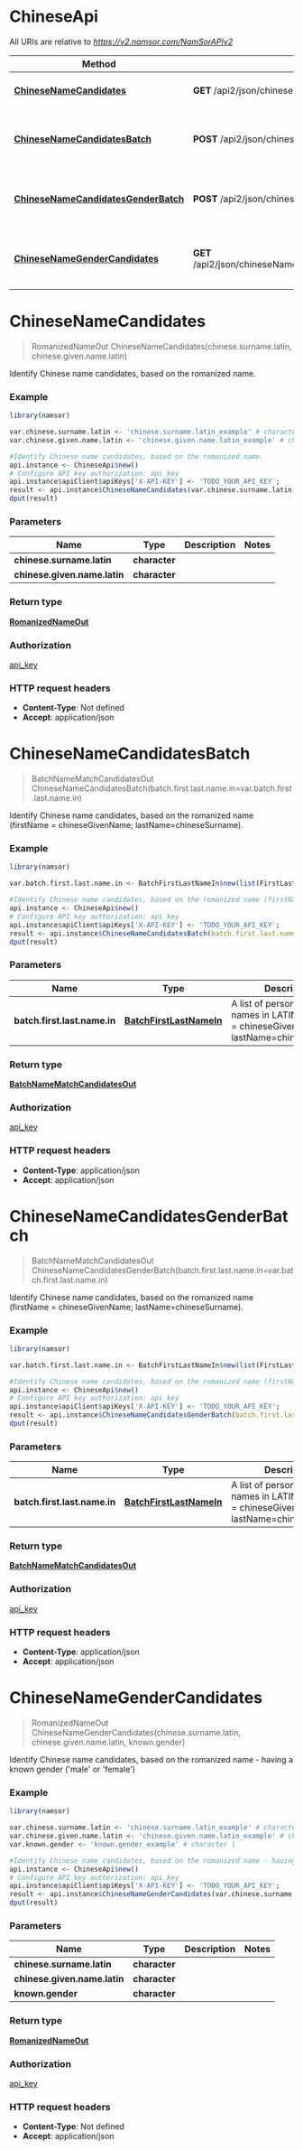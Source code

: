 # ChineseApi

All URIs are relative to *https://v2.namsor.com/NamSorAPIv2*

Method | HTTP request | Description
------------- | ------------- | -------------
[**ChineseNameCandidates**](ChineseApi.md#ChineseNameCandidates) | **GET** /api2/json/chineseNameCandidates/{chineseSurnameLatin}/{chineseGivenNameLatin} | Identify Chinese name candidates, based on the romanized name.
[**ChineseNameCandidatesBatch**](ChineseApi.md#ChineseNameCandidatesBatch) | **POST** /api2/json/chineseNameCandidatesBatch | Identify Chinese name candidates, based on the romanized name (firstName &#x3D; chineseGivenName; lastName&#x3D;chineseSurname).
[**ChineseNameCandidatesGenderBatch**](ChineseApi.md#ChineseNameCandidatesGenderBatch) | **POST** /api2/json/chineseNameCandidatesGenderBatch | Identify Chinese name candidates, based on the romanized name (firstName &#x3D; chineseGivenName; lastName&#x3D;chineseSurname).
[**ChineseNameGenderCandidates**](ChineseApi.md#ChineseNameGenderCandidates) | **GET** /api2/json/chineseNameGenderCandidates/{chineseSurnameLatin}/{chineseGivenNameLatin}/{knownGender} | Identify Chinese name candidates, based on the romanized name - having a known gender (&#39;male&#39; or &#39;female&#39;)


# **ChineseNameCandidates**
> RomanizedNameOut ChineseNameCandidates(chinese.surname.latin, chinese.given.name.latin)

Identify Chinese name candidates, based on the romanized name.

### Example
```R
library(namsor)

var.chinese.surname.latin <- 'chinese.surname.latin_example' # character | 
var.chinese.given.name.latin <- 'chinese.given.name.latin_example' # character | 

#Identify Chinese name candidates, based on the romanized name.
api.instance <- ChineseApi$new()
# Configure API key authorization: api_key
api.instance$apiClient$apiKeys['X-API-KEY'] <- 'TODO_YOUR_API_KEY';
result <- api.instance$ChineseNameCandidates(var.chinese.surname.latin, var.chinese.given.name.latin)
dput(result)
```

### Parameters

Name | Type | Description  | Notes
------------- | ------------- | ------------- | -------------
 **chinese.surname.latin** | **character**|  | 
 **chinese.given.name.latin** | **character**|  | 

### Return type

[**RomanizedNameOut**](RomanizedNameOut.md)

### Authorization

[api_key](../README.md#api_key)

### HTTP request headers

 - **Content-Type**: Not defined
 - **Accept**: application/json



# **ChineseNameCandidatesBatch**
> BatchNameMatchCandidatesOut ChineseNameCandidatesBatch(batch.first.last.name.in=var.batch.first.last.name.in)

Identify Chinese name candidates, based on the romanized name (firstName = chineseGivenName; lastName=chineseSurname).

### Example
```R
library(namsor)

var.batch.first.last.name.in <- BatchFirstLastNameIn$new(list(FirstLastNameIn$new("id_example", "firstName_example", "lastName_example"))) # BatchFirstLastNameIn | A list of personal Chinese names in LATIN, firstName = chineseGivenName; lastName=chineseSurname

#Identify Chinese name candidates, based on the romanized name (firstName = chineseGivenName; lastName=chineseSurname).
api.instance <- ChineseApi$new()
# Configure API key authorization: api_key
api.instance$apiClient$apiKeys['X-API-KEY'] <- 'TODO_YOUR_API_KEY';
result <- api.instance$ChineseNameCandidatesBatch(batch.first.last.name.in=var.batch.first.last.name.in)
dput(result)
```

### Parameters

Name | Type | Description  | Notes
------------- | ------------- | ------------- | -------------
 **batch.first.last.name.in** | [**BatchFirstLastNameIn**](BatchFirstLastNameIn.md)| A list of personal Chinese names in LATIN, firstName &#x3D; chineseGivenName; lastName&#x3D;chineseSurname | [optional] 

### Return type

[**BatchNameMatchCandidatesOut**](BatchNameMatchCandidatesOut.md)

### Authorization

[api_key](../README.md#api_key)

### HTTP request headers

 - **Content-Type**: application/json
 - **Accept**: application/json



# **ChineseNameCandidatesGenderBatch**
> BatchNameMatchCandidatesOut ChineseNameCandidatesGenderBatch(batch.first.last.name.in=var.batch.first.last.name.in)

Identify Chinese name candidates, based on the romanized name (firstName = chineseGivenName; lastName=chineseSurname).

### Example
```R
library(namsor)

var.batch.first.last.name.in <- BatchFirstLastNameIn$new(list(FirstLastNameIn$new("id_example", "firstName_example", "lastName_example"))) # BatchFirstLastNameIn | A list of personal Chinese names in LATIN, firstName = chineseGivenName; lastName=chineseSurname

#Identify Chinese name candidates, based on the romanized name (firstName = chineseGivenName; lastName=chineseSurname).
api.instance <- ChineseApi$new()
# Configure API key authorization: api_key
api.instance$apiClient$apiKeys['X-API-KEY'] <- 'TODO_YOUR_API_KEY';
result <- api.instance$ChineseNameCandidatesGenderBatch(batch.first.last.name.in=var.batch.first.last.name.in)
dput(result)
```

### Parameters

Name | Type | Description  | Notes
------------- | ------------- | ------------- | -------------
 **batch.first.last.name.in** | [**BatchFirstLastNameIn**](BatchFirstLastNameIn.md)| A list of personal Chinese names in LATIN, firstName &#x3D; chineseGivenName; lastName&#x3D;chineseSurname | [optional] 

### Return type

[**BatchNameMatchCandidatesOut**](BatchNameMatchCandidatesOut.md)

### Authorization

[api_key](../README.md#api_key)

### HTTP request headers

 - **Content-Type**: application/json
 - **Accept**: application/json



# **ChineseNameGenderCandidates**
> RomanizedNameOut ChineseNameGenderCandidates(chinese.surname.latin, chinese.given.name.latin, known.gender)

Identify Chinese name candidates, based on the romanized name - having a known gender ('male' or 'female')

### Example
```R
library(namsor)

var.chinese.surname.latin <- 'chinese.surname.latin_example' # character | 
var.chinese.given.name.latin <- 'chinese.given.name.latin_example' # character | 
var.known.gender <- 'known.gender_example' # character | 

#Identify Chinese name candidates, based on the romanized name - having a known gender ('male' or 'female')
api.instance <- ChineseApi$new()
# Configure API key authorization: api_key
api.instance$apiClient$apiKeys['X-API-KEY'] <- 'TODO_YOUR_API_KEY';
result <- api.instance$ChineseNameGenderCandidates(var.chinese.surname.latin, var.chinese.given.name.latin, var.known.gender)
dput(result)
```

### Parameters

Name | Type | Description  | Notes
------------- | ------------- | ------------- | -------------
 **chinese.surname.latin** | **character**|  | 
 **chinese.given.name.latin** | **character**|  | 
 **known.gender** | **character**|  | 

### Return type

[**RomanizedNameOut**](RomanizedNameOut.md)

### Authorization

[api_key](../README.md#api_key)

### HTTP request headers

 - **Content-Type**: Not defined
 - **Accept**: application/json



